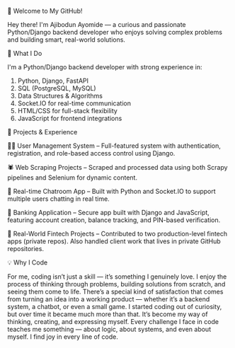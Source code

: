 👋 Welcome to My GitHub!

Hey there! I'm Ajibodun Ayomide — a curious and passionate Python/Django backend developer who enjoys solving complex problems and building smart, real-world solutions.

🧠 What I Do

I'm a Python/Django backend developer with strong experience in:
1. Python, Django, FastAPI
2. SQL (PostgreSQL, MySQL)
3. Data Structures & Algorithms
4. Socket.IO for real-time communication
5. HTML/CSS for full-stack flexibility
6. JavaScript for frontend integrations

🚀 Projects & Experience

🧑‍💻 User Management System – Full-featured system with authentication, registration, and role-based access control using Django.

🕷️ Web Scraping Projects – Scraped and processed data using both Scrapy pipelines and Selenium for dynamic content.

💬 Real-time Chatroom App – Built with Python and Socket.IO to support multiple users chatting in real time.

🏦 Banking Application – Secure app built with Django and JavaScript, featuring account creation, balance tracking, and PIN-based verification.

💼 Real-World Fintech Projects – Contributed to two production-level fintech apps (private repos). Also handled client work that lives in private GitHub repositories.

💡 Why I Code

For me, coding isn’t just a skill — it’s something I genuinely love. I enjoy the process of thinking through problems, building solutions from scratch, and seeing them come to life. There’s a special kind of satisfaction that comes from turning an idea into a working product — whether it’s a backend system, a chatbot, or even a small game.
I started coding out of curiosity, but over time it became much more than that. It’s become my way of thinking, creating, and expressing myself. Every challenge I face in code teaches me something — about logic, about systems, and even about myself. I find joy in every line of code.
